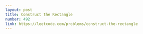 ```yaml
---
layout: post
title: Construct the Rectangle
number: 492
link: https://leetcode.com/problems/construct-the-rectangle
---
```

